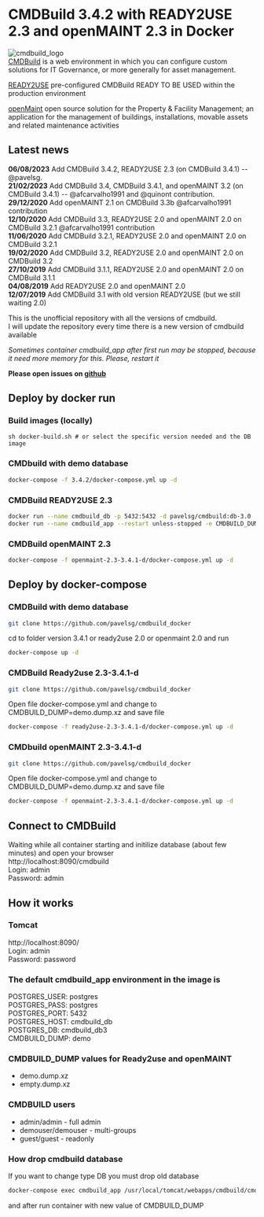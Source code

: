 # CMDBuild 3.4.2 with READY2USE 2.3 and openMAINT 2.3 in Docker

![cmdbuild_logo](https://www.tecnoteca.com/immagini/logo_cmdbuild.png/@@images/bf2e13f9-7a90-4e41-ba76-cf8fe5a87d50.png)  
[CMDBuild](http://www.cmdbuild.org/en) is a web environment in which you can configure custom solutions for IT Governance, or more generally for asset management.  

[READY2USE](http://www.cmdbuild.org/en/prodotti/ready2use) pre-configured CMDBuild READY TO BE USED within the production environment  

[openMaint](http://www.openmaint.org) open source solution for the Property & Facility Management; an application for the management of buildings, installations, movable assets and related maintenance activities  

## Latest news
**06/08/2023** Add CMDBuild 3.4.2, READY2USE 2.3 (on CMDBuild 3.4.1) -- @pavelsg.  
**21/02/2023** Add CMDBuild 3.4, CMDBuild 3.4.1, and openMAINT 3.2 (on CMDBuild 3.4.1) -- @afcarvalho1991 and @quinont contribution.  
**29/12/2020** Add openMAINT 2.1 on CMDBuild 3.3b  @afcarvalho1991 contribution  
**12/10/2020** Add CMDBuild 3.3, READY2USE 2.0 and openMAINT 2.0 on CMDBuild 3.2.1  @afcarvalho1991 contribution  
**11/06/2020** Add CMDBuild 3.2.1, READY2USE 2.0 and openMAINT 2.0 on CMDBuild 3.2.1  
**19/02/2020** Add CMDBuild 3.2, READY2USE 2.0 and openMAINT 2.0 on CMDBuild 3.2  
**27/10/2019** Add CMDBuild 3.1.1, READY2USE 2.0 and openMAINT 2.0 on CMDBuild 3.1.1  
**04/08/2019** Add READY2USE 2.0 and openMAINT 2.0  
**12/07/2019** Add CMDBuild 3.1 with old version READY2USE (but we still waiting 2.0)

This is the unofficial repository with all the versions of cmdbuild.  
I will update the repository every time there is a new version of cmdbuild available

*Sometimes container cmdbuild_app after first run may be stopped, because it need more memory for this. Please, restart it*  

**Please open issues on [github](https://github.com/pavelsg/cmdbuild_docker/issues)**  

## Deploy by docker run

### Build images (locally)

    sh docker-build.sh # or select the specific version needed and the DB image

### CMDbuild with demo database

```bash
docker-compose -f 3.4.2/docker-compose.yml up -d
```

### CMDBuild READY2USE 2.3

```bash
docker run --name cmdbuild_db -p 5432:5432 -d pavelsg/cmdbuild:db-3.0
docker run --name cmdbuild_app --restart unless-stopped -e CMDBUILD_DUMP="demo.dump.xz" --link cmdbuild_db  -p 8090:8080 -d pavelsg/cmdbuild:r2u-2.3-3.4.1-d
```

### CMDBuild openMAINT 2.3

```bash
docker-compose -f openmaint-2.3-3.4.1-d/docker-compose.yml up -d
```

## Deploy by docker-compose

### CMDBuild with demo database

```bash
git clone https://github.com/pavelsg/cmdbuild_docker
```  
cd to folder version 3.4.1 or ready2use 2.0 or openmaint 2.0 and run
```bash  
docker-compose up -d
```
  
### CMDBuild Ready2use 2.3-3.4.1-d

```bash  
git clone https://github.com/pavelsg/cmdbuild_docker
```  
Open file docker-compose.yml and change to CMDBUILD_DUMP=demo.dump.xz and save file
```bash
docker-compose -f ready2use-2.3-3.4.1-d/docker-compose.yml up -d
```

### CMDbuild openMAINT 2.3-3.4.1-d

```bash  
git clone https://github.com/pavelsg/cmdbuild_docker
```  
Open file docker-compose.yml and change to CMDBUILD_DUMP=demo.dump.xz and save file
```bash
docker-compose -f openmaint-2.3-3.4.1-d/docker-compose.yml up -d
```

## Connect to CMDBuild

Waiting while all container starting and initilize database (about few minutes) and open your browser  
http://localhost:8090/cmdbuild  
Login: admin  
Password: admin  
  
    
## How it works

### Tomcat

http://localhost:8090/  
Login: admin  
Password: password  

### The default cmdbuild_app environment in the image is  

POSTGRES_USER: postgres  
POSTGRES_PASS: postgres  
POSTGRES_PORT: 5432  
POSTGRES_HOST: cmdbuild_db  
POSTGRES_DB: cmdbuild_db3  
CMDBUILD_DUMP: demo  

### CMDBUILD_DUMP values for Ready2use and openMAINT

* demo.dump.xz
* empty.dump.xz

### CMDBUILD users

* admin/admin       - full admin
* demouser/demouser - multi-groups
* guest/guest       - readonly

### How drop cmdbuild database
If you want to change type DB you must drop old database

```bash
docker-compose exec cmdbuild_app /usr/local/tomcat/webapps/cmdbuild/cmdbuild.sh dbconfig drop -configfile /usr/local/tomcat/conf/cmdbuild/database.conf
```

and after run container with new value of CMDBUILD_DUMP
